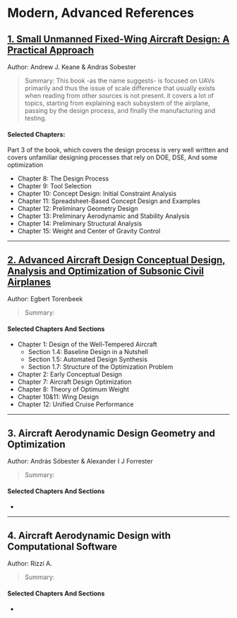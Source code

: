 # Modern, Advanced References
## [1. Small Unmanned Fixed-Wing Aircraft Design:  A Practical Approach](Small%20Unmanned%20Fixed-Wing%20Aircraft%20Design.%20%20A%20Practical%20Approach%20(Andrew%20J.%20Keane,%20Andras%20Sobester%20etc.).pdf)
Author: Andrew J. Keane & Andras Sobester
>Summary: This book -as the name suggests- is focused on UAVs primarily and thus the issue of scale difference that usually exists when reading from other sources is not present. it covers a lot of topics, starting from explaining each subsystem of the airplane, passing by the design process, and finally the manufacturing and testing.

#### Selected Chapters:
Part 3 of the book, which covers the design process is very well written and covers unfamiliar designing processes that rely on DOE, DSE, And some optimization
- Chapter 8: The Design Process
- Chapter 9: Tool Selection
- Chapter 10: Concept Design: Initial Constraint Analysis
- Chapter 11: Spreadsheet-Based Concept Design and Examples
- Chapter 12: Preliminary Geometry Design
- Chapter 13: Preliminary Aerodynamic and Stability Analysis
- Chapter 14: Preliminary Structural Analysis
- Chapter 15: Weight and Center of Gravity Control

---
## [2. Advanced Aircraft Design Conceptual Design, Analysis and Optimization of Subsonic Civil Airplanes](./Aircraft%20Aerodynamic%20Design%20Geometry%20and%20Optimization%20(András%20Sóbester,%20Alexander%20I%20J%20Forrester).pdf)
Author: Egbert Torenbeek
>Summary:

#### Selected Chapters And Sections
- Chapter 1: Design of the Well-Tempered Aircraft
	- Section 1.4: Baseline Design in a Nutshell
	- Section 1.5: Automated Design Synthesis
	- Section 1.7: Structure of the Optimization Problem
- Chapter 2: Early Conceptual Design
- Chapter 7: Aircraft Design Optimization
- Chapter 8: Theory of Optimum Weight
- Chapter 10&11: Wing Design
- Chapter 12: Unified Cruise Performance


---
## 3. Aircraft Aerodynamic Design Geometry and Optimization
Author: András Sóbester & Alexander I J Forrester
>Summary:

#### Selected Chapters And Sections
- 


---
## 4. Aircraft Aerodynamic Design with Computational Software
Author: Rizzi A.
>Summary:

#### Selected Chapters And Sections
- 
